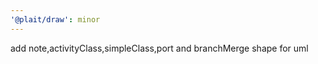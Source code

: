 ```yaml
---
'@plait/draw': minor
---
```


add note,activityClass,simpleClass,port and branchMerge shape for uml
